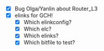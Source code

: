 - [x] Bug Olga/Yanlin about Router_L3
- [x] elinks for GCH!
  - [x] Which elinkconfig?
  - [x] Which elc?
  - [x] Which elinks?
  - [x] Which bitfile to test?

